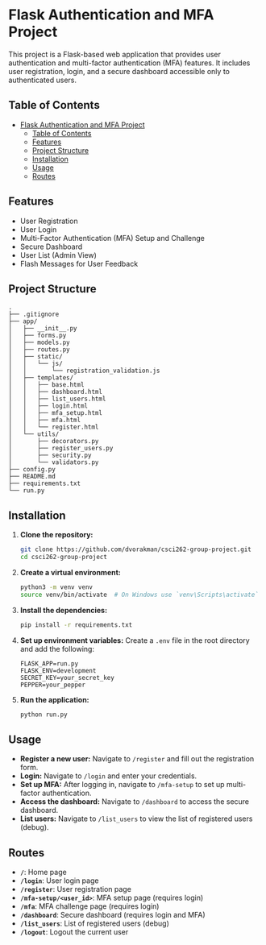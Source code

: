 # Flask Authentication and MFA Project

This project is a Flask-based web application that provides user authentication and multi-factor authentication (MFA) features. It includes user registration, login, and a secure dashboard accessible only to authenticated users.

## Table of Contents

- [Flask Authentication and MFA Project](#flask-authentication-and-mfa-project)
  - [Table of Contents](#table-of-contents)
  - [Features](#features)
  - [Project Structure](#project-structure)
  - [Installation](#installation)
  - [Usage](#usage)
  - [Routes](#routes)

## Features

- User Registration
- User Login
- Multi-Factor Authentication (MFA) Setup and Challenge
- Secure Dashboard
- User List (Admin View)
- Flash Messages for User Feedback

## Project Structure

```plaintext
.
├── .gitignore
├── app/
│   ├── __init__.py
│   ├── forms.py
│   ├── models.py
│   ├── routes.py
│   ├── static/
│   │   └── js/
│   │       └── registration_validation.js
│   ├── templates/
│   │   ├── base.html
│   │   ├── dashboard.html
│   │   ├── list_users.html
│   │   ├── login.html
│   │   ├── mfa_setup.html
│   │   ├── mfa.html
│   │   └── register.html
│   └── utils/
│       ├── decorators.py
│       ├── register_users.py
│       ├── security.py
│       └── validators.py
├── config.py
├── README.md
├── requirements.txt
└── run.py
```

## Installation

1. **Clone the repository:**
    ```sh
    git clone https://github.com/dvorakman/csci262-group-project.git
    cd csci262-group-project
    ```

2. **Create a virtual environment:**
    ```sh
    python3 -m venv venv
    source venv/bin/activate  # On Windows use `venv\Scripts\activate`
    ```

3. **Install the dependencies:**
    ```sh
    pip install -r requirements.txt
    ```

4. **Set up environment variables:**
    Create a `.env` file in the root directory and add the following:
    ```env
    FLASK_APP=run.py
    FLASK_ENV=development
    SECRET_KEY=your_secret_key
    PEPPER=your_pepper
    ```

5. **Run the application:**
    ```sh
    python run.py
    ```

## Usage

- **Register a new user:** Navigate to `/register` and fill out the registration form.
- **Login:** Navigate to `/login` and enter your credentials.
- **Set up MFA:** After logging in, navigate to `/mfa-setup` to set up multi-factor authentication.
- **Access the dashboard:** Navigate to `/dashboard` to access the secure dashboard.
- **List users:** Navigate to `/list_users` to view the list of registered users (debug).

## Routes

- **`/`**: Home page
- **`/login`**: User login page
- **`/register`**: User registration page
- **`/mfa-setup/<user_id>`**: MFA setup page (requires login)
- **`/mfa`**: MFA challenge page (requires login)
- **`/dashboard`**: Secure dashboard (requires login and MFA)
- **`/list_users`**: List of registered users (debug)
- **`/logout`**: Logout the current user

